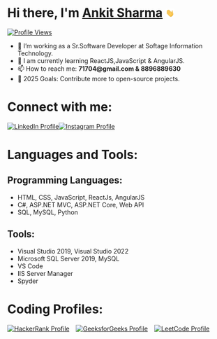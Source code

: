 <h1> Hi there, I'm <a href="https://www.linkedin.com/in/ankit-sharma-06427b1a1" target="_blank">Ankit Sharma</a> 
    <img src="https://raw.githubusercontent.com/ABSphreak/ABSphreak/master/gifs/Hi.gif" width="4%">
</h1>

<a href="https://komarev.com/ghpvc/?username=shubh-151" target="_blank">
    <img src="https://komarev.com/ghpvc/?username=shubh-151" alt="Profile Views" style="max-width: 100%;">
</a>

<ul>
    <li>🌱 I’m working as a Sr.Software Developer at Softage Information Technology.</li>
    <li>💬 I am currently learning ReactJS,JavaScript & AngularJS.</li>
    <li>📫 How to reach me: <strong>71704@gmail.com & 8896889630 </strong></li>
    <li>🥅 2025 Goals: Contribute more to open-source projects.</li>
</ul>

<h1>Connect with me:</h1>
<div style="display: flex; gap: 20 px; align-items: center;">
<a href="https://www.linkedin.com/in/ankit-sharma-06427b1a1/" target="_blank">
    <img src="https://media.licdn.com/dms/image/C510BAQEzckjsySdXVw/company-logo_100_100/0?e=2159024400&v=beta&t=L0i_bLOuW3liVxqMGWTTLFcfA7g9j8VAWtg88UfR2b8" width="45" alt="LinkedIn Profile" />
</a>

<a href="https://www.instagram.com/ankit_sharma_4318/" target="_blank">
                <img src="https://upload.wikimedia.org/wikipedia/commons/a/a5/Instagram_icon.png" width="45"  alt="Instagram Profile">
            </a>
</div>
<h1>Languages and Tools:</h1>

<h2>Programming Languages:</h2>
<ul>
    <li>HTML, CSS, JavaScript, ReactJs, AngularJS</li>
    <li>C#, ASP.NET MVC, ASP.NET Core, Web API</li>
    <li>SQL, MySQL, Python</li>    
</ul>

<h2>Tools:</h2>
<ul>
    <li>Visual Studio 2019, Visual Studio 2022</li>
    <li>Microsoft SQL Server 2019, MySQL</li>
    <li>VS Code</li> 
    <li>IIS Server Manager</li>
    <li>Spyder</li>    
</ul>

<h1>Coding Profiles:</h1>
<div style="display: flex; gap: 15px; align-items: center;">
<a href="https://www.hackerrank.com/as71704" target="_blank">
    <img src="https://info.hackerrank.com/rs/487-WAY-049/images/Podcast-ChannelCover-Final.jpg" width="45" alt="HackerRank Profile" />
</a>

<a href="https://auth.geeksforgeeks.org/edit-profile.php" target="_blank">
    <img src="https://media.geeksforgeeks.org/wp-content/cdn-uploads/20190710102234/download3.png" width="45" alt="GeeksforGeeks Profile">
</a>

 <a href="https://leetcode.com/profile/" target="_blank">
                <img src="https://upload.wikimedia.org/wikipedia/commons/1/19/LeetCode_logo_black.png" width="45" alt="LeetCode Profile">
            </a>
</div>
